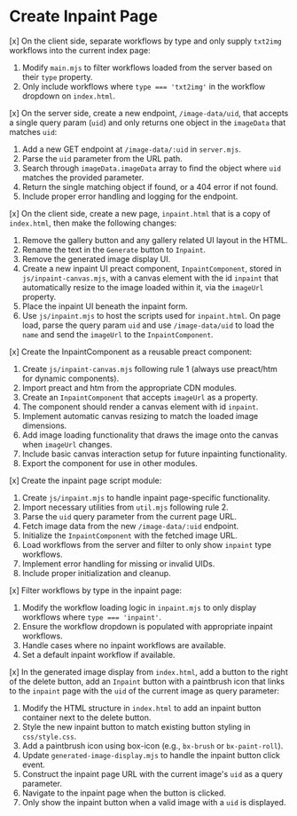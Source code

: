 # Create Inpaint Page

[x] On the client side, separate workflows by type and only supply `txt2img` workflows into the current index page:
1. Modify `main.mjs` to filter workflows loaded from the server based on their `type` property.
2. Only include workflows where `type === 'txt2img'` in the workflow dropdown on `index.html`.

[x] On the server side, create a new endpoint, `/image-data/uid`, that accepts a single query param (`uid`) and only returns one object in the `imageData` that matches `uid`:
1. Add a new GET endpoint at `/image-data/:uid` in `server.mjs`.
2. Parse the `uid` parameter from the URL path.
3. Search through `imageData.imageData` array to find the object where `uid` matches the provided parameter.
4. Return the single matching object if found, or a 404 error if not found.
5. Include proper error handling and logging for the endpoint.

[x] On the client side, create a new page, `inpaint.html` that is a copy of `index.html`, then make the following changes:
1. Remove the gallery button and any gallery related UI layout in the HTML.
2. Rename the text in the `Generate` button to `Inpaint`.
3. Remove the generated image display UI.
4. Create a new inpaint UI preact component, `InpaintComponent`, stored in `js/inpaint-canvas.mjs`, with a canvas element with the id `inpaint` that automatically resize to the image loaded within it, via the `imageUrl` property.
5. Place the inpaint UI beneath the inpaint form.
6. Use `js/inpaint.mjs` to host the scripts used for `inpaint.html`. On page load, parse the query param `uid` and use `/image-data/uid` to load the `name` and send the `imageUrl` to the `InpaintComponent`.

[x] Create the InpaintComponent as a reusable preact component:
1. Create `js/inpaint-canvas.mjs` following rule 1 (always use preact/htm for dynamic components).
2. Import preact and htm from the appropriate CDN modules.
3. Create an `InpaintComponent` that accepts `imageUrl` as a property.
4. The component should render a canvas element with id `inpaint`.
5. Implement automatic canvas resizing to match the loaded image dimensions.
6. Add image loading functionality that draws the image onto the canvas when `imageUrl` changes.
7. Include basic canvas interaction setup for future inpainting functionality.
8. Export the component for use in other modules.

[x] Create the inpaint page script module:
1. Create `js/inpaint.mjs` to handle inpaint page-specific functionality.
2. Import necessary utilities from `util.mjs` following rule 2.
3. Parse the `uid` query parameter from the current page URL.
4. Fetch image data from the new `/image-data/:uid` endpoint.
5. Initialize the `InpaintComponent` with the fetched image URL.
6. Load workflows from the server and filter to only show `inpaint` type workflows.
7. Implement error handling for missing or invalid UIDs.
8. Include proper initialization and cleanup.

[x] Filter workflows by type in the inpaint page:
1. Modify the workflow loading logic in `inpaint.mjs` to only display workflows where `type === 'inpaint'`.
2. Ensure the workflow dropdown is populated with appropriate inpaint workflows.
3. Handle cases where no inpaint workflows are available.
4. Set a default inpaint workflow if available.

[x] In the generated image display from `index.html`, add a button to the right of the delete button, add an `Inpaint` button with a paintbrush icon that links to the `inpaint` page with the `uid` of the current image as query parameter:
1. Modify the HTML structure in `index.html` to add an inpaint button container next to the delete button.
2. Style the new inpaint button to match existing button styling in `css/style.css`.
3. Add a paintbrush icon using box-icon (e.g., `bx-brush` or `bx-paint-roll`).
4. Update `generated-image-display.mjs` to handle the inpaint button click event.
5. Construct the inpaint page URL with the current image's `uid` as a query parameter.
6. Navigate to the inpaint page when the button is clicked.
7. Only show the inpaint button when a valid image with a `uid` is displayed.
